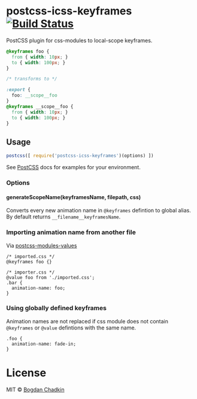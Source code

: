 # postcss-icss-keyframes [![Build Status][travis-img]][travis]

[PostCSS]: https://github.com/postcss/postcss
[travis-img]: https://travis-ci.org/css-modules/postcss-icss-keyframes.svg
[travis]: https://travis-ci.org/css-modules/postcss-icss-keyframes

PostCSS plugin for css-modules to local-scope keyframes.

```css
@keyframes foo {
  from { width: 10px; }
  to { width: 100px; }
}

/* transforms to */

:export {
  foo: __scope__foo
}
@keyframes __scope__foo {
  from { width: 10px; }
  to { width: 100px; }
}
```

## Usage

```js
postcss([ require('postcss-icss-keyframes')(options) ])
```

See [PostCSS] docs for examples for your environment.

### Options

#### generateScopeName(keyframesName, filepath, css)

Converts every new animation name in `@keyframes` defintion to global alias.
By default returns `__filename__keyframesName`.

### Importing animation name from another file

Via [postcss-modules-values](https://github.com/css-modules/postcss-modules-values)

```
/* imported.css */
@keyframes foo {}

/* importer.css */
@value foo from './imported.css';
.bar {
  animation-name: foo;
}
```

### Using globally defined keyframes

Animation names are not replaced if css module does not contain `@keyframes` or `@value` defintions with the same name.

```
.foo {
  animation-name: fade-in;
}
```

# License

MIT © [Bogdan Chadkin](mailto:trysound@yandex.ru)
